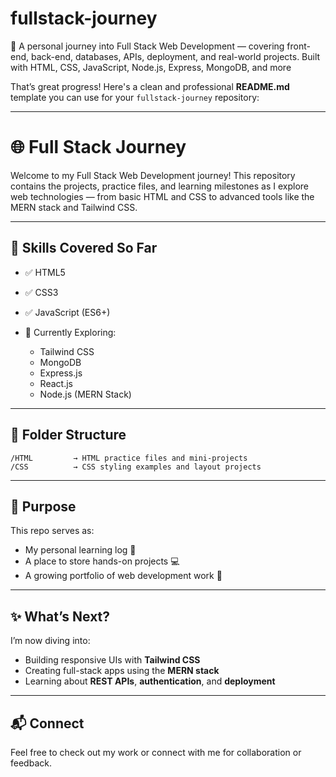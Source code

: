 # fullstack-journey
🚀 A personal journey into Full Stack Web Development — covering front-end, back-end, databases, APIs, deployment, and real-world projects. Built with HTML, CSS, JavaScript, Node.js, Express, MongoDB, and more

That’s great progress! Here's a clean and professional **README.md** template you can use for your `fullstack-journey` repository:

---

# 🌐 Full Stack Journey

Welcome to my Full Stack Web Development journey! This repository contains the projects, practice files, and learning milestones as I explore web technologies — from basic HTML and CSS to advanced tools like the MERN stack and Tailwind CSS.

---

## 🚀 Skills Covered So Far

* ✅ HTML5
* ✅ CSS3
* ✅ JavaScript (ES6+)
* 🧠 Currently Exploring:

  * Tailwind CSS
  * MongoDB
  * Express.js
  * React.js
  * Node.js (MERN Stack)

---

## 📁 Folder Structure

```
/HTML         → HTML practice files and mini-projects  
/CSS          → CSS styling examples and layout projects  
```

---

## 📌 Purpose

This repo serves as:

* My personal learning log 📘
* A place to store hands-on projects 💻
* A growing portfolio of web development work 🌱

---

## ✨ What’s Next?

I’m now diving into:

* Building responsive UIs with **Tailwind CSS**
* Creating full-stack apps using the **MERN stack**
* Learning about **REST APIs**, **authentication**, and **deployment**

---

## 📬 Connect

Feel free to check out my work or connect with me for collaboration or feedback.

